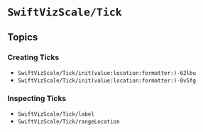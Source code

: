 # ``SwiftVizScale/Tick``

## Topics

### Creating Ticks

- ``SwiftVizScale/Tick/init(value:location:formatter:)-62lbu``
- ``SwiftVizScale/Tick/init(value:location:formatter:)-8v5fg``

### Inspecting Ticks

- ``SwiftVizScale/Tick/label``
- ``SwiftVizScale/Tick/rangeLocation``
